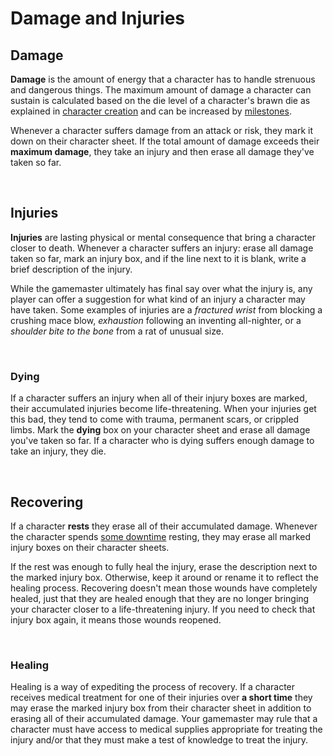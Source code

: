 # Damage and Injuries

## Damage

**Damage** is the amount of energy that a character has to handle strenuous and dangerous things. The maximum amount of damage a character can sustain is calculated based on the die level of a character's brawn die as explained in [character creation](../getting_started/creation.md) and can be increased by [milestones](milestones.md).

Whenever a character suffers damage from an attack or risk, they mark it down on their character sheet. If the total amount of damage exceeds their **maximum damage**, they take an injury and then erase all damage they've taken so far.

<br/>

## Injuries

**Injuries** are lasting physical or mental consequence that bring a character closer to death. Whenever a character suffers an injury: erase all damage taken so far, mark an injury box, and if the line next to it is blank, write a brief description of the injury.

While the gamemaster ultimately has final say over what the injury is, any player can offer a suggestion for what kind of an injury a character may have taken. Some examples of injuries are a _fractured wrist_ from blocking a crushing mace blow, _exhaustion_ following an inventing all-nighter, or a _shoulder bite to the bone_ from a rat of unusual size.

<br/>

### Dying

If a character suffers an injury when all of their injury boxes are marked, their accumulated injuries become life-threatening.  When your injuries get this bad, they tend to come with trauma, permanent scars, or crippled limbs. Mark the **dying** box on your character sheet and erase all damage you've taken so far. If a character who is dying suffers enough damage to take an injury, they die.

<br/>

## Recovering

If a character **rests** they erase all of their accumulated damage. Whenever the character spends [some downtime](../gameplay/downtime.md#recovering) resting, they may erase all marked injury boxes on their character sheets.

If the rest was enough to fully heal the injury, erase the description next to the marked injury box. Otherwise, keep it around or rename it to reflect the healing process. Recovering doesn't mean those wounds have completely healed, just that they are healed enough that they are no longer bringing your character closer to a life-threatening injury. If you need to check that injury box again, it means those wounds reopened.

<br/>

### Healing

Healing is a way of expediting the process of recovery. If a character receives medical treatment for one of their injuries over **a short time** they may erase the marked injury box from their character sheet in addition to erasing all of their accumulated damage. Your gamemaster may rule that a character must have access to medical supplies appropriate for treating the injury and/or that they must make a test of knowledge to treat the injury.

<br/>
